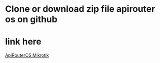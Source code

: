 # Clone or download zip file apirouter os on github 

# link here
<a href="https://github.com/BenMenking/routeros-api">ApiRouterOS Mikrotik</a>

